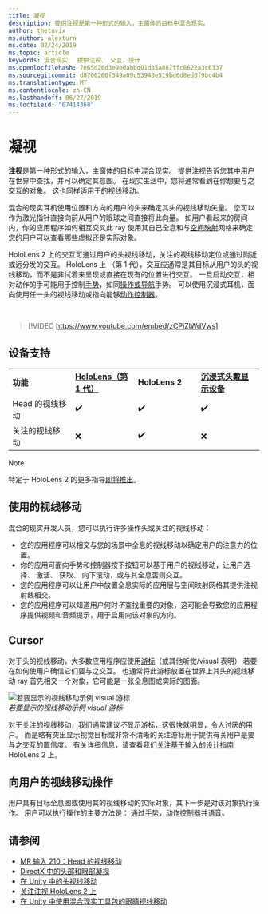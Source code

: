 ```yaml
---
title: 凝视
description: 提供注视是第一种形式的输入，主窗体的目标中混合现实。
author: thetuvix
ms.author: alexturn
ms.date: 02/24/2019
ms.topic: article
keywords: 混合现实、 提供注视、 交互，设计
ms.openlocfilehash: 7e65d26d3e9edabbd01d35a887ffc8622a3c6337
ms.sourcegitcommit: d8700260f349a09c53948e519bd6d8ed6f9bc4b4
ms.translationtype: MT
ms.contentlocale: zh-CN
ms.lasthandoff: 06/27/2019
ms.locfileid: "67414368"
---
```

# <a name="gaze"></a>凝视

**注视**是第一种形式的输入，主窗体的目标中混合现实。 提供注视告诉您其中用户在世界中查找，并可以确定其意图。 在现实生活中，您将通常看到在你想要与之交互的对象。 这也同样适用于的视线移动。

混合的现实耳机使用位置和方向的用户的头来确定其头的视线移动矢量。 您可以作为激光指针直接向前从用户的眼球之间直接将此向量。 如用户看起来的房间内，你的应用程序如何相互交叉此 ray 使用其自己全息和与[空间映射](spatial-mapping.md)网格来确定您的用户可以查看哪些虚拟还是实际对象。

HoloLens 2 上的交互可通过用户的头视线移动，关注的视线移动定位或通过附近或远分发的交互。
HoloLens 上 （第 1 代），交互应通常是其目标从用户的头的视线移动，而不是非试着来呈现或直接在现有的位置进行交互。 一旦启动交互，相对动作的手可能用于控制[手势](gestures.md)，如同[操作或导航](gestures.md#composite-gestures)手势。 可以使用沉浸式耳机，面向使用任一头的视线移动或指向能够[动作控制器](motion-controllers.md)。

<br>

>[!VIDEO https://www.youtube.com/embed/zCPiZlWdVws]

## <a name="device-support"></a>设备支持

<table>
    <colgroup>
    <col width="25%" />
    <col width="25%" />
    <col width="25%" />
    <col width="25%" />
    </colgroup>
    <tr>
        <td><strong>功能</strong></td>
        <td><a href="hololens-hardware-details.md"><strong>HoloLens（第 1 代）</strong></a></td>
        <td><strong>HoloLens 2</strong></td>
        <td><a href="immersive-headset-hardware-details.md"><strong>沉浸式头戴显示设备</strong></a></td>
    </tr>
     <tr>
        <td>Head 的视线移动</td>
        <td>✔️</td>
        <td>✔️</td>
        <td>✔️</td>
    </tr>
     <tr>
        <td>关注的视线移动</td>
        <td>❌</td>
        <td>✔️</td>
        <td>❌</td>
    </tr>
</table>

> [!NOTE]
> 特定于 HoloLens 2 的更多指导[即将推出](index.md#news-and-notes)。


## <a name="uses-of-gaze"></a>使用的视线移动

混合的现实开发人员，您可以执行许多操作头或关注的视线移动：
* 您的应用程序可以相交与您的场景中全息的视线移动以确定用户的注意力的位置。
* 你的应用可面向手势和控制器按下按钮可以基于用户的视线移动，让用户选择、 激活、 获取、 向下滚动，或与其全息否则交互。
* 您的应用程序可以让用户中放置全息实际的应用层与空间映射网格其提供注视射线相交。
* 您的应用程序可以知道用户何时*不*查找重要的对象，这可能会导致您的应用程序提供视频和音频提示，用于启用向该对象的方向。

## <a name="cursor"></a>Cursor

对于头的视线移动，大多数应用程序应使用[游标](cursors.md)（或其他听觉/visual 表明） 若要在如何使用户确信它们要与之交互。 也通常将此游标放置在世界上其头的视线移动 ray 首先相交一个对象，它可能是一张全息图或实际的图面。

![若要显示的视线移动示例 visual 游标](images/cursor.jpg)<br>
*若要显示的视线移动示例 visual 游标*

对于关注的视线移动，我们通常建议*不*显示游标，这很快就明显，令人讨厌的用户。 而是略有突出显示视觉目标或非常不清晰的关注游标用于提供有关用户是要与之交互的置信度。 有关详细信息，请查看我们[关注基于输入的设计指南](eye-tracking.md)HoloLens 2 上。

## <a name="giving-action-to-the-users-gaze"></a>向用户的视线移动操作

用户具有目标全息图或使用其的视线移动的实际对象，其下一步是对该对象执行操作。 用户可以执行操作的主要方法是： 通过[手势](gestures.md)，[动作控制器](motion-controllers.md)并[语音](voice-input.md)。

## <a name="see-also"></a>请参阅
* [MR 输入 210：Head 的视线移动](holograms-210.md)
* [DirectX 中的头部和眼部凝视](gaze-in-directx.md)
* [在 Unity 中的头视线移动](gaze-in-unity.md)
* [关注注视 HoloLens 2 上](eye-tracking.md)
* [在 Unity 中使用混合现实工具包的眼睛视线移动](https://aka.ms/mrtk-eyes)
